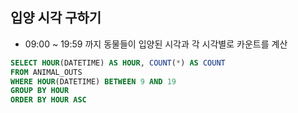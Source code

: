 ## 입양 시각 구하기
- 09:00 ~ 19:59 까지 동물들이 입양된 시각과 각 시각별로 카운트를 계산


```sql
SELECT HOUR(DATETIME) AS HOUR, COUNT(*) AS COUNT
FROM ANIMAL_OUTS
WHERE HOUR(DATETIME) BETWEEN 9 AND 19
GROUP BY HOUR
ORDER BY HOUR ASC
